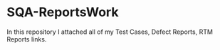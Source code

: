 # SQA-ReportsWork
In this repository I attached all of my Test Cases, Defect Reports, RTM Reports links.

